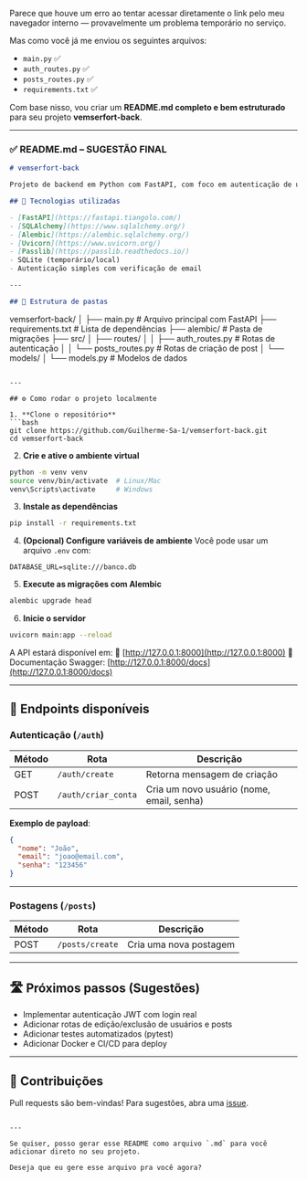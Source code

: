 Parece que houve um erro ao tentar acessar diretamente o link pelo meu navegador interno — provavelmente um problema temporário no serviço.

Mas como você já me enviou os seguintes arquivos:

* `main.py` ✅
* `auth_routes.py` ✅
* `posts_routes.py` ✅
* `requirements.txt` ✅

Com base nisso, vou criar um **README.md completo e bem estruturado** para seu projeto **vemserfort-back**.

---

### ✅ README.md – SUGESTÃO FINAL

```markdown
# vemserfort-back

Projeto de backend em Python com FastAPI, com foco em autenticação de usuários e criação de postagens.

## 🚀 Tecnologias utilizadas

- [FastAPI](https://fastapi.tiangolo.com/)
- [SQLAlchemy](https://www.sqlalchemy.org/)
- [Alembic](https://alembic.sqlalchemy.org/)
- [Uvicorn](https://www.uvicorn.org/)
- [Passlib](https://passlib.readthedocs.io/)
- SQLite (temporário/local)
- Autenticação simples com verificação de email

---

## 📁 Estrutura de pastas

```

vemserfort-back/
│
├── main.py                     # Arquivo principal com FastAPI
├── requirements.txt            # Lista de dependências
├── alembic/                    # Pasta de migrações
├── src/
│   ├── routes/
│   │   ├── auth\_routes.py      # Rotas de autenticação
│   │   └── posts\_routes.py     # Rotas de criação de post
│   └── models/
│       └── models.py           # Modelos de dados

````

---

## ⚙️ Como rodar o projeto localmente

1. **Clone o repositório**
```bash
git clone https://github.com/Guilherme-Sa-1/vemserfort-back.git
cd vemserfort-back
````

2. **Crie e ative o ambiente virtual**

```bash
python -m venv venv
source venv/bin/activate  # Linux/Mac
venv\Scripts\activate     # Windows
```

3. **Instale as dependências**

```bash
pip install -r requirements.txt
```

4. **(Opcional) Configure variáveis de ambiente**
   Você pode usar um arquivo `.env` com:

```env
DATABASE_URL=sqlite:///banco.db
```

5. **Execute as migrações com Alembic**

```bash
alembic upgrade head
```

6. **Inicie o servidor**

```bash
uvicorn main:app --reload
```

A API estará disponível em:
📍 [http://127.0.0.1:8000](http://127.0.0.1:8000)
📄 Documentação Swagger: [http://127.0.0.1:8000/docs](http://127.0.0.1:8000/docs)

---

## 🔐 Endpoints disponíveis

### Autenticação (`/auth`)

| Método | Rota                | Descrição                                 |
| ------ | ------------------- | ----------------------------------------- |
| GET    | `/auth/create`      | Retorna mensagem de criação               |
| POST   | `/auth/criar_conta` | Cria um novo usuário (nome, email, senha) |

**Exemplo de payload**:

```json
{
  "nome": "João",
  "email": "joao@email.com",
  "senha": "123456"
}
```

---

### Postagens (`/posts`)

| Método | Rota            | Descrição              |
| ------ | --------------- | ---------------------- |
| POST   | `/posts/create` | Cria uma nova postagem |

---

## 🛣️ Próximos passos (Sugestões)

* Implementar autenticação JWT com login real
* Adicionar rotas de edição/exclusão de usuários e posts
* Adicionar testes automatizados (pytest)
* Adicionar Docker e CI/CD para deploy

---

## 🤝 Contribuições

Pull requests são bem-vindas!
Para sugestões, abra uma [issue](https://github.com/Guilherme-Sa-1/vemserfort-back/issues).

```

---

Se quiser, posso gerar esse README como arquivo `.md` para você adicionar direto no seu projeto.

Deseja que eu gere esse arquivo pra você agora?
```
